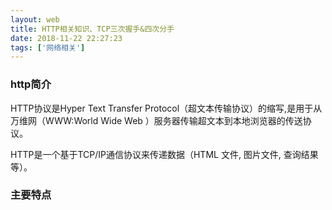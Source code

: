 ```yaml
---
layout: web
title: HTTP相关知识、TCP三次握手&四次分手
date: 2018-11-22 22:27:23 
tags: ['网络相关']
---
```

### http简介
HTTP协议是Hyper Text Transfer Protocol（超文本传输协议）的缩写,是用于从万维网（WWW:World Wide Web ）服务器传输超文本到本地浏览器的传送协议。

HTTP是一个基于TCP/IP通信协议来传递数据（HTML 文件, 图片文件, 查询结果等）。

### 主要特点
